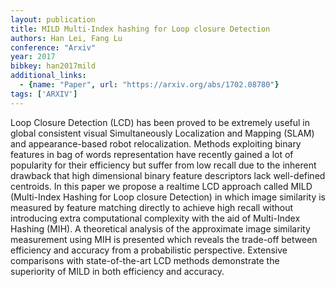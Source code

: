 ```yaml
---
layout: publication
title: MILD Multi-Index hashing for Loop closure Detection
authors: Han Lei, Fang Lu
conference: "Arxiv"
year: 2017
bibkey: han2017mild
additional_links:
  - {name: "Paper", url: "https://arxiv.org/abs/1702.08780"}
tags: ['ARXIV']
---
```

Loop Closure Detection (LCD) has been proved to be extremely useful in global consistent visual Simultaneously Localization and Mapping (SLAM) and appearance-based robot relocalization. Methods exploiting binary features in bag of words representation have recently gained a lot of popularity for their efficiency but suffer from low recall due to the inherent drawback that high dimensional binary feature descriptors lack well-defined centroids. In this paper we propose a realtime LCD approach called MILD (Multi-Index Hashing for Loop closure Detection) in which image similarity is measured by feature matching directly to achieve high recall without introducing extra computational complexity with the aid of Multi-Index Hashing (MIH). A theoretical analysis of the approximate image similarity measurement using MIH is presented which reveals the trade-off between efficiency and accuracy from a probabilistic perspective. Extensive comparisons with state-of-the-art LCD methods demonstrate the superiority of MILD in both efficiency and accuracy.
